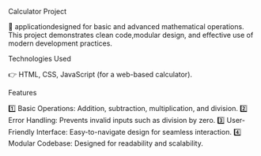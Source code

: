 Calculator Project

🚀 applicationdesigned for basic and advanced mathematical operations. This project demonstrates clean code,modular design, and effective use of modern development practices.

Technologies Used

👉 HTML, CSS, JavaScript (for a web-based calculator). 

Features

1️⃣ Basic Operations: Addition, subtraction, multiplication, and division.
2️⃣ Error Handling: Prevents invalid inputs such as division by zero.
3️⃣ User-Friendly Interface: Easy-to-navigate design for seamless interaction.
4️⃣ Modular Codebase: Designed for readability and scalability.
